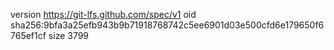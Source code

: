 version https://git-lfs.github.com/spec/v1
oid sha256:9bfa3a25efb943b9b71918768742c5ee6901d03e500cfd6e179650f6765ef1cf
size 3799
